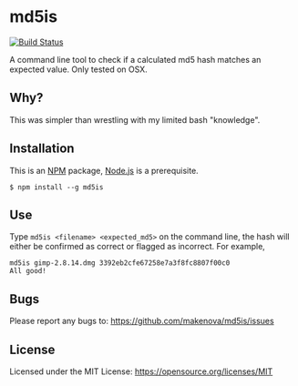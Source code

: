 # md5is

[![Build Status](https://travis-ci.org/makenova/md5is.svg?branch=master)](https://travis-ci.org/makenova/md5is)

A command line tool to check if a calculated md5 hash matches an expected value.
Only tested on OSX.

## Why?
This was simpler than wrestling with my limited bash "knowledge".

## Installation

This is an [NPM](https://www.npmjs.com) package, [Node.js](https://nodejs.org/en/) is a prerequisite.

```
$ npm install --g md5is
```

## Use

Type `md5is <filename> <expected_md5>` on the command line, the hash will
either be confirmed as correct or flagged as incorrect. For example,

```
md5is gimp-2.8.14.dmg 3392eb2cfe67258e7a3f8fc8807f00c0
All good!
```

## Bugs

Please report any bugs to: <https://github.com/makenova/md5is/issues>

## License

Licensed under the MIT License: <https://opensource.org/licenses/MIT>
